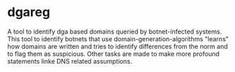 # dgareg

A tool to identify dga based domains queried by botnet-infected systems.
This tool to identify botnets that use domain-generation-algorithms "learns" how domains are written and tries to identify differences from the norm and to flag them as suspicious.
Other tasks are made to make more profound statements linke DNS related assumptions.
